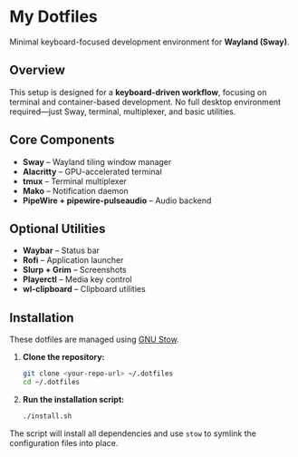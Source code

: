 # My Dotfiles

Minimal keyboard-focused development environment for **Wayland (Sway)**.

## Overview

This setup is designed for a **keyboard-driven workflow**, focusing on terminal and container-based development. No full desktop environment required—just Sway, terminal, multiplexer, and basic utilities.

## Core Components

- **Sway** – Wayland tiling window manager
- **Alacritty** – GPU-accelerated terminal
- **tmux** – Terminal multiplexer
- **Mako** – Notification daemon
- **PipeWire + pipewire-pulseaudio** – Audio backend

## Optional Utilities

- **Waybar** – Status bar
- **Rofi** – Application launcher
- **Slurp + Grim** – Screenshots
- **Playerctl** – Media key control
- **wl-clipboard** – Clipboard utilities

## Installation

These dotfiles are managed using [GNU Stow](https://www.gnu.org/software/stow/).

1.  **Clone the repository:**
    ```bash
    git clone <your-repo-url> ~/.dotfiles
    cd ~/.dotfiles
    ```

2.  **Run the installation script:**
    ```bash
    ./install.sh
    ```

The script will install all dependencies and use `stow` to symlink the configuration files into place.

